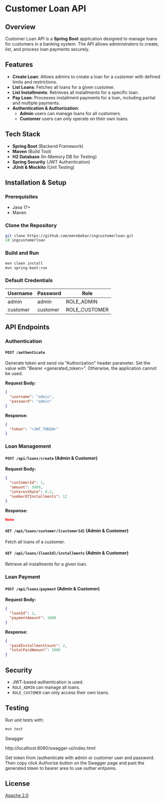 # Customer Loan API

## Overview

Customer Loan API is a **Spring Boot** application designed to manage loans for customers in a banking system. The API allows administrators to create, list, and process loan payments securely.

## Features

- **Create Loan**: Allows admins to create a loan for a customer with defined limits and restrictions.
- **List Loans**: Fetches all loans for a given customer.
- **List Installments**: Retrieves all installments for a specific loan.
- **Pay Loan**: Processes installment payments for a loan, including partial and multiple payments.
- **Authentication & Authorization**:
  - **Admin** users can manage loans for all customers.
  - **Customer** users can only operate on their own loans.

## Tech Stack

- **Spring Boot** (Backend Framework)
- **Maven** (Build Tool)
- **H2 Database** (In-Memory DB for Testing)
- **Spring Security** (JWT Authentication)
- **JUnit & Mockito** (Unit Testing)

## Installation & Setup

### Prerequisites

- Java 17+
- Maven

### Clone the Repository

```sh
git clone https://github.com/emrebekar/ingcustomerloan.git
cd ingcustomerloan
```

### Build and Run

```sh
mvn clean install
mvn spring-boot:run
```

### Default Credentials

| Username | Password | Role           |
| -------- | -------- | -------------- |
| admin    | admin    | ROLE\_ADMIN    |
| customer | customer | ROLE\_CUSTOMER |

## API Endpoints

### Authentication

#### `POST /authenticate`

Generate token and send via "Authorization" header parameter. Set the value with "Bearer <generated_token>". Otherwise, the application cannot be used.

**Request Body:**

```json
{
  "username": "admin",
  "password": "admin"
}
```

**Response:**

```json
{
  "token": "<JWT_TOKEN>"
}
```

### Loan Management

#### `POST /api/loans/create` (Admin & Customer)

**Request Body:**

```json
{
  "customerId": 1,
  "amount": 5000,
  "interestRate": 0.2,
  "numberOfInstallments": 12
}
```

**Response:**

```json
None
```

#### `GET /api/loans/customer/{customerId}` (Admin & Customer)

Fetch all loans of a customer.

#### `GET /api/loans/{loanId}/installments` (Admin & Customer)

Retrieve all installments for a given loan.

### Loan Payment

#### `POST /api/loans/payment` (Admin & Customer)

**Request Body:**

```json
{
  "loanId": 1,
  "paymentAmount": 1000
}
```

**Response:**

```json
{
  "paidInstallmentCount": 2,
  "totalPaidAmount": 1000
}
```

## Security

- JWT-based authentication is used.
- `ROLE_ADMIN` can manage all loans.
- `ROLE_CUSTOMER` can only access their own loans.

## Testing

Run unit tests with:

```sh
mvn test
```

Swagger

http://localhost:8080/swagger-ui/index.html

Get token from /authenticate with admin or customer user and password. Then copy click Authorize button on the Swagger page and past the generated token to bearer area to use outher entpoins.

## License

[Apache 2.0](https://springdoc.org)

